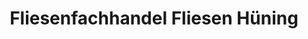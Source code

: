 ---
title: "Fliesenfachhandel Fliesen Hüning"
url: /duesseldorf/fliesenfachhandel-fliesen-huening/
shop: Fliesen
---
